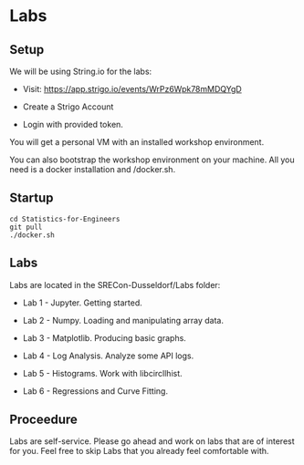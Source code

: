 # Labs

## Setup

We will be using String.io for the labs:

* Visit: https://app.strigo.io/events/WrPz6Wpk78mMDQYgD

* Create a Strigo Account

* Login with provided token.

You will get a personal VM with an installed workshop environment.

You can also bootstrap the workshop environment on your machine.
All you need is a docker installation and /docker.sh.

## Startup

```
cd Statistics-for-Engineers
git pull
./docker.sh
```

## Labs

Labs are located in the SRECon-Dusseldorf/Labs folder:

* Lab 1 - Jupyter. Getting started.

* Lab 2 - Numpy. Loading and manipulating array data.

* Lab 3 - Matplotlib. Producing basic graphs.

* Lab 4 - Log Analysis. Analyze some API logs.

* Lab 5 - Histograms. Work with libcircllhist.

* Lab 6 - Regressions and Curve Fitting.

## Proceedure

Labs are self-service.
Please go ahead and work on labs that are of interest for you.
Feel free to skip Labs that you already feel comfortable with.

